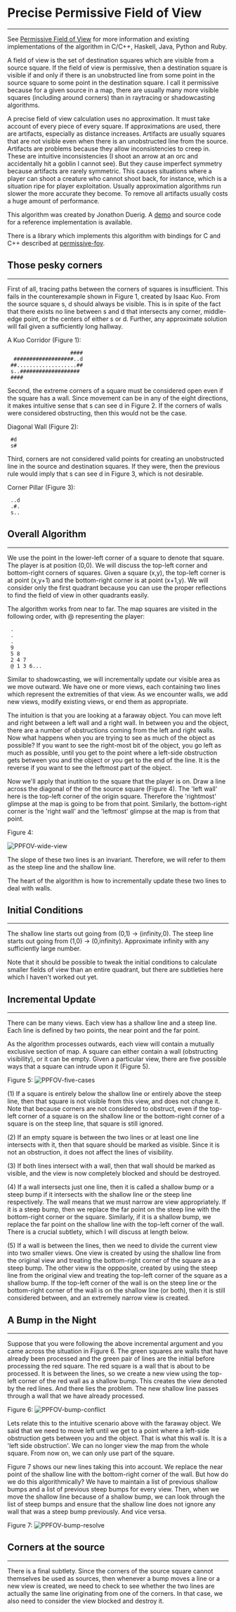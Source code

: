 # Precise Permissive Field of View

---

See [Permissive Field of View](permissive_field_of_view.md) for more information and existing implementations of the algorithm in C/C++, Haskell, Java, Python and Ruby.

A field of view is the set of destination squares which are visible from a source square. If the field of view is permissive, then a destination square is visible if and only if there is an unobstructed line from some point in the source square to some point in the destination square. I call it permissive because for a given source in a map, there are usually many more visible squares (including around corners) than in raytracing or shadowcasting algorithms.

A precise field of view calculation uses no approximation. It must take account of every piece of every square. If approximations are used, there are artifacts, especially as distance increases. Artifacts are usually squares that are not visible even when there is an unobstructed line from the source. Artifacts are problems because they allow inconsistencies to creep in. These are intuitive inconsistencies (I shoot an arrow at an orc and accidentally hit a goblin I cannot see). But they cause imperfect symmetry because artifacts are rarely symmetric. This causes situations where a player can shoot a creature who cannot shoot back, for instance, which is a situation ripe for player exploitation. Usually approximation algorithms run slower the more accurate they become. To remove all artifacts usually costs a huge amount of performance.

This algorithm was created by Jonathon Duerig. A [demo](http://jonathonduerig.com/permissive-fov/los-demo.zip) and source code for a reference implementation is available.

There is a library which implements this algorithm with bindings for C and C++ described at [permissive-fov](permissive-fov.md).

## Those pesky corners

---

First of all, tracing paths between the corners of squares is insufficient. This fails in the counterexample shown in Figure 1, created by Isaac Kuo. From the source square s, d should always be visible. This is in spite of the fact that there exists no line between s and d that intersects any corner, middle-edge point, or the centers of either s or d. Further, any approximate solution will fail given a sufficiently long hallway.

A Kuo Corridor (Figure 1):

```text
                    ####
  ###################..d
 ##...................##
 s..###################
 ####
```

Second, the extreme corners of a square must be considered open even if the square has a wall. Since movement can be in any of the eight directions, it makes intuitive sense that s can see d in Figure 2. If the corners of walls were considered obstructing, then this would not be the case.

Diagonal Wall (Figure 2):

```text
 #d
 s#
```

Third, corners are not considered valid points for creating an unobstructed line in the source and destination squares. If they were, then the previous rule would imply that s can see d in Figure 3, which is not desirable.

Corner Pillar (Figure 3):

```text
 ..d
 .#.
 s..
```

## Overall Algorithm

---

We use the point in the lower-left corner of a square to denote that square. The player is at position (0,0). We will discuss the top-left corner and bottom-right corners of squares. Given a square (x,y), the top-left corner is at point (x,y+1) and the bottom-right corner is at point (x+1,y). We will consider only the first quadrant because you can use the proper reflections to find the field of view in other quadrants easily.

The algorithm works from near to far. The map squares are visited in the following order, with @ representing the player:

```text
 .
 .
 .
 9
 5 8
 2 4 7
 @ 1 3 6...
```

Similar to shadowcasting, we will incrementally update our visible area as we move outward. We have one or more views, each containing two lines which represent the extremities of that view. As we encounter walls, we add new views, modify existing views, or end them as appropriate.

The intuition is that you are looking at a faraway object. You can move left and right between a left wall and a right wall. In between you and the object, there are a number of obstructions coming from the left and right walls. Now what happens when you are trying to see as much of the object as possible? If you want to see the right-most bit of the object, you go left as much as possible, until you get to the point where a left-side obstruction gets between you and the object or you get to the end of the line. It is the reverse if you want to see the leftmost part of the object.

Now we'll apply that inutition to the square that the player is on. Draw a line across the diagonal of the of the source square (Figure 4). The 'left wall' here is the top-left corner of the origin square. Therefore the 'rightmost' glimpse at the map is going to be from that point. Similarly, the bottom-right corner is the 'right wall' and the 'leftmost' glimpse at the map is from that point.

Figure 4:

![PPFOV-wide-view](./assets/images/articles/precise_permissive_field_of_view/PPFOV-wide-view.png)

The slope of these two lines is an invariant. Therefore, we will refer to them as the steep line and the shallow line.

The heart of the algorithm is how to incrementally update these two lines to deal with walls.

## Initial Conditions

---

The shallow line starts out going from (0,1) -> (infinity,0). The steep line starts out going from (1,0) -> (0,infinity). Approximate infinity with any sufficiently large number.

Note that it should be possible to tweak the initial conditions to calculate smaller fields of view than an entire quadrant, but there are subtleties here which I haven't worked out yet.

## Incremental Update

---

There can be many views. Each view has a shallow line and a steep line. Each line is defined by two points, the near point and the far point.

As the algorithm processes outwards, each view will contain a mutually exclusive section of map. A square can either contain a wall (obstructing visibility), or it can be empty. Given a particular view, there are five possible ways that a square can intrude upon it (Figure 5).

Figure 5:
![PPFOV-five-cases](./assets/images/articles/precise_permissive_field_of_view/PPFOV-five-cases.png)

(1) If a square is entirely below the shallow line or entirely above the steep line, then that square is not visible from this view, and does not change it. Note that because corners are not considered to obstruct, even if the top-left corner of a square is on the shallow line or the bottom-right corner of a square is on the steep line, that square is still ignored.

(2) If an empty square is between the two lines or at least one line intersects with it, then that square should be marked as visible. Since it is not an obstruction, it does not affect the lines of visibility.

(3) If both lines intersect with a wall, then that wall should be marked as visible, and the view is now completely blocked and should be destroyed.

(4) If a wall intersects just one line, then it is called a shallow bump or a steep bump if it intersects with the shallow line or the steep line respectively. The wall means that we must narrow are view appropriately. If it is a steep bump, then we replace the far point on the steep line with the bottom-right corner or the square. Similarly, if it is a shallow bump, we replace the far point on the shallow line with the top-left corner of the wall. There is a crucial subtlety, which I will discuss at length below.

(5) If a wall is between the lines, then we need to divide the current view into two smaller views. One view is created by using the shallow line from the original view and treating the bottom-right corner of the square as a steep bump. The other view is the oppposite, created by using the steep line from the original view and treating the top-left corner of the square as a shallow bump. If the top-left corner of the wall is on the steep line or the bottom-right corner of the wall is on the shallow line (or both), then it is still considered between, and an extremely narrow view is created.

## A Bump in the Night

---

Suppose that you were following the above incremental argument and you came across the situation in Figure 6. The green squares are walls that have already been processed and the green pair of lines are the initial before processing the red square. The red square is a wall that is about to be processed. It is between the lines, so we create a new view using the top-left corner of the red wall as a shallow bump. This creates the view denoted by the red lines. And there lies the problem. The new shallow line passes through a wall that we have already processed.

Figure 6:
![PPFOV-bump-conflict](./assets/images/articles/precise_permissive_field_of_view/PPFOV-bump-conflict.png)

Lets relate this to the intuitive scenario above with the faraway object. We said that we need to move left until we get to a point where a left-side obstruction gets between you and the object. That is what this wall is. It is a 'left side obstruction'. We can no longer view the map from the whole square. From now on, we can only use part of the square.

Figure 7 shows our new lines taking this into account. We replace the near point of the shallow line with the bottom-right corner of the wall. But how do we do this algorithmically? We have to maintain a list of previous shallow bumps and a list of previous steep bumps for every view. Then, when we move the shallow line because of a shallow bump, we can look through the list of steep bumps and ensure that the shallow line does not ignore any wall that was a steep bump previously. And vice versa.

Figure 7:
![PPFOV-bump-resolve](./assets/images/articles/precise_permissive_field_of_view/PPFOV-bump-resolve.png)

## Corners at the source

---

There is a final subtlety. Since the corners of the source square cannot themselves be used as sources, then whenever a bump moves a line or a new view is created, we need to check to see whether the two lines are actually the same line originating from one of the corners. In that case, we also need to consider the view blocked and destroy it.

